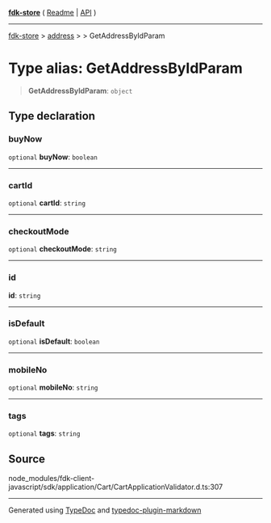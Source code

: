 [**fdk-store**](../../../README.md) ( [Readme](../../../README.md) \| [API](../../../API.md) )

---

[fdk-store](../../../API.md) > [address](../../README.md) > [<internal>](../README.md) > GetAddressByIdParam

# Type alias: GetAddressByIdParam

> **GetAddressByIdParam**: `object`

## Type declaration

### buyNow

`optional` **buyNow**: `boolean`

---

### cartId

`optional` **cartId**: `string`

---

### checkoutMode

`optional` **checkoutMode**: `string`

---

### id

**id**: `string`

---

### isDefault

`optional` **isDefault**: `boolean`

---

### mobileNo

`optional` **mobileNo**: `string`

---

### tags

`optional` **tags**: `string`

## Source

node_modules/fdk-client-javascript/sdk/application/Cart/CartApplicationValidator.d.ts:307

---

Generated using [TypeDoc](https://typedoc.org/) and [typedoc-plugin-markdown](https://www.npmjs.com/package/typedoc-plugin-markdown)
